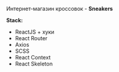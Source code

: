 Интернет-магазин кроссовок - **Sneakers**

**Stack:**

- ReactJS + хуки
- React Router
- Axios
- SCSS
- React Context
- React Skeleton
